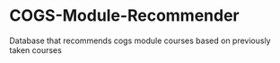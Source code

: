 # COGS-Module-Recommender
Database that recommends cogs module courses based on previously taken courses

